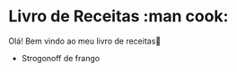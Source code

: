 # Livro de Receitas :man cook:

Olá! Bem vindo ao meu livro de receitas:wave:

 - Strogonoff de frango

